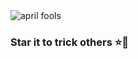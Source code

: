 <img src="https://media1.tenor.com/images/467d353f7e2d43563ce13fddbb213709/tenor.gif?itemid=12136175" alt="april fools"/>

### Star it to trick others ⭐👀
